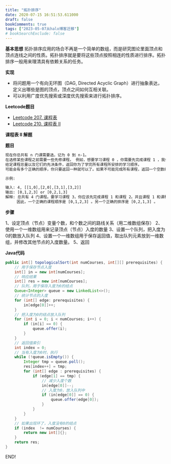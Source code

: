 ```yaml
---
title: "拓扑排序"
date: 2020-07-15 16:51:53.611000
draft: false
bookComments: true
tags: ["2023-05-07从halo博客迁移"]
# bookSearchExclude: false
---
```

**基本思想**
拓扑排序应用的场合不再是一个简单的数组，而是研究图论里面顶点和顶点连线之间的性质。拓扑排序就是要将这些顶点按照相连的性质进行排序。拓扑排序一般用来理清具有依赖关系的任务。

**实现**
- 将问题用一个有向无环图（DAG, Directed Acyclic Graph）进行抽象表达，定义出哪些是图的顶点，顶点之间如何互相关联。
- 可以利用广度优先搜索或深度优先搜索来进行拓扑排序。

**Leetcode题目**
- [Leetcode 207. 课程表](https://leetcode-cn.com/problems/course-schedule/)
- [Leetcode 210. 课程表 II](https://leetcode-cn.com/problems/course-schedule-ii/)

**课程表 II 解题**

**题目**

```txt
现在你总共有 n 门课需要选，记为 0 到 n-1。
在选修某些课程之前需要一些先修课程。 例如，想要学习课程 0 ，你需要先完成课程 1 ，我们用一个匹配来表示他们: [0,1]
给定课程总量以及它们的先决条件，返回你为了学完所有课程所安排的学习顺序。
可能会有多个正确的顺序，你只要返回一种就可以了。如果不可能完成所有课程，返回一个空数组。

示例:

输入: 4, [[1,0],[2,0],[3,1],[3,2]]
输出: [0,1,2,3] or [0,2,1,3]
解释: 总共有 4 门课程。要学习课程 3，你应该先完成课程 1 和课程 2。并且课程 1 和课程 2 都应该排在课程 0 之后。
     因此，一个正确的课程顺序是 [0,1,2,3] 。另一个正确的排序是 [0,2,1,3] 。
```

**步骤**

1、设定顶点（节点）变量个数，和个数之间的路线关系（用二维数组保存）
2、使用一个一维数组用来记录顶点（节点）入度的数量
3、设置一个队列，把入度为0的数放入队列
4、设置一个一维数组用于保存返回值，取出队列元素放到一维数组，并修改其他节点的入度数量。
5、返回


**Java代码**

```java
public int[] topologicalSort(int numCourses, int[][] prerequisites) {
    // 用于保存节点入度
    int[] in = new int[numCourses];
    // 响应结果
    int[] res = new int[numCourses];
    // 队列，用于保存入度为0的结点
    Queue<Integer> queue = new LinkedList<>();
    // 统计节点的入度
    for (int[] edge: prerequisites) {
        in[edge[0]]++;
    }
    // 把入度为0的结点放入队列
    for (int i = 0; i < numCourses; i++) {
        if (in[i] == 0) {
            queue.offer(i);
        }
    }
    // 返回值索引
    int index = 0;
    // 当有入度为0时，执行
    while (!queue.isEmpty()) {
        Integer tmp = queue.poll();
        res[index++] = tmp;
        for (int[] edge : prerequisites) {
            if (edge[1] == tmp) {
                // 减少入度个数
                in[edge[0]]--;
                // 入度为0，放入队列中
                if (in[edge[0]] == 0) {
                    queue.offer(edge[0]);
                }
            }
        }
    }
    // 如果出现环了，入度没有0的结点
    if (index  != numCourses) {
        return new int[]{};
    }
    return res;
}
```

END!